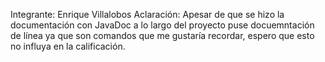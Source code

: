 Integrante: Enrique Villalobos
Aclaración: Apesar de que se hizo la documentación con JavaDoc a lo largo del proyecto puse docuemntación de línea ya que son comandos que me gustaría recordar, espero que esto no influya en la calificación. 